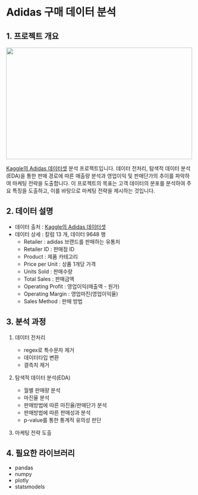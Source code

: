 # Adidas 구매 데이터 분석

## 1. 프로젝트 개요
<img src="https://github.com/user-attachments/assets/fa2e2dc4-552c-46eb-8106-b7bb8c8ffadf" width="500" height="300"/>

[Kaggle의 Adidas 데이터셋](https://www.kaggle.com/datasets/heemalichaudhari/adidas-sales-dataset) 분석 프로젝트입니다. 데이터 전처리, 탐색적 데이터 분석(EDA)을 통한 판매 경로에 따른 매출량 분석과 영업이익 및 판매단가의 추이를 파악하여 마케팅 전략을 도출합니다. 
이 프로젝트의 목표는 고객 데이터의 분포를 분석하여 주요 특징을 도출하고, 이를 바탕으로 마케팅 전략을 제시하는 것입니다. 

## 2. 데이터 설명
- 데이터 출처 : [Kaggle의 Adidas 데이터셋](https://www.kaggle.com/datasets/heemalichaudhari/adidas-sales-dataset)
- 데이터 상세 : 칼럼 13 개, 데이터 9648 행
  - Retailer : adidas 브랜드를 판매하는 유통처
  - Retailer ID : 판매점 ID
  - Product : 제품 카테고리
  - Price per Unit : 상품 1개당 가격
  - Units Sold : 판매수량
  - Total Sales : 판매금액
  - Operating Profit : 영업이익(매출액 - 원가)
  - Operating Margin : 영업마진(영업이익율)
  - Sales Method : 판매 방법

## 3. 분석 과정
1. 데이터 전처리
   - regex로 특수문자 제거
   - 데이터타입 변환
   - 결측치 제거
     
2. 탐색적 데이터 분석(EDA)
     - 월별 판매량 분석
     - 마진율 분석
     - 판매방법에 따른 마진율/판매단가 분석
     - 판매방법에 따른 판매성과 분석
     - p-value를 통한 통계적 유의성 판단
       
4. 마케팅 전략 도출
   
## 4. 필요한 라이브러리
- pandas
- numpy
- plotly
- statsmodels
